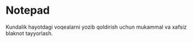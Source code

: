 # Notepad
Kundalik hayotdagi voqealarni yozib qoldirish uchun mukammal va xafsiz blaknot tayyorlash.
